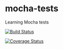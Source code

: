 # mocha-tests

Learning Mocha tests

[![Build Status](https://travis-ci.org/KengoWada/mocha-tests.svg?branch=master)](https://travis-ci.org/KengoWada/mocha-tests)

[![Coverage Status](https://coveralls.io/repos/github/KengoWada/mocha-tests/badge.svg?branch=master)](https://coveralls.io/github/KengoWada/mocha-tests?branch=master)
